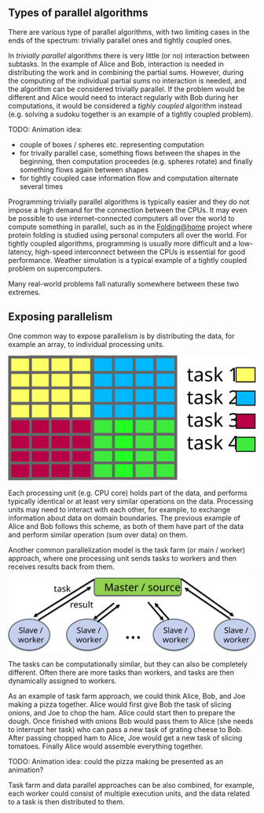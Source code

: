 <!-- Title: Parallel programming concepts -->

<!-- Short description:

In this article we briefly introduce some key concepts related to parallel
programming.

-->

## Types of parallel algorithms

There are various type of parallel algorithms, with two limiting cases
in the ends of the spectrum: trivially parallel ones and tightly coupled ones.

In *trivially parallel* algorithms there is very little (or no)
interaction between subtasks. In the example of Alice and Bob,
interaction is needed in distributing the work and in combining the
partial sums. However, during the computing of the individual partial
sums no interaction is needed, and the algorithm can be considered
trivially parallel. If the problem would be different and Alice would
need to interact regularly with Bob during her computations, it would
be considered a *tighly coupled* algorithm instead (e.g. solving a
sudoku together is an example of a tightly coupled problem).

TODO: Animation idea:
  - couple of boxes / spheres etc. representing computation
  - for trivally parallel case, something flows between the shapes
    in the beginning, then computation proceedes (e.g. spheres rotate)
    and finally something flows again between shapes
  - for tightly coupled case information flow and computation
    alternate several times

Programming trivially parallel algorithms is typically easier and
they do not impose a high demand for the connection between the CPUs.
It may even be possible to use internet-connected computers all over
the world to compute something in parallel, such as in the
[Folding@home](https://foldingathome.org/) project where protein
folding is studied using personal computers all over the world.
For tightly coupled algorithms, programming is usually more difficult
and a low-latency, high-speed interconnect between the CPUs is essential
for good performance. Weather simulation is a typical example of a tightly
coupled problem on supercomputers.

Many real-world problems fall naturally somewhere between these two
extremes.

## Exposing parallelism

One common way to expose parallelism is by distributing the data, for example
an array, to individual processing units.

![Data parallelism](images/data-parallel.svg)

Each processing unit (e.g. CPU core) holds part of the data, and performs
typically identical or at least very similar operations on the data. Processing
units may need to interact with each other, for example, to exchange information
about data on domain boundaries. The previous example of Alice and Bob
follows this scheme, as both of them have part of the data and perform
similar operation (sum over data) on them.

Another common parallelization model is the task farm (or main / worker)
approach, where one processing unit sends tasks to workers and then
receives results back from them.

![Task farm](images/task-farm.svg)

The tasks can be computationally similar, but they can also be
completely different. Often there are more tasks than workers, and tasks are
then dynamically assigned to workers. 

As an example of task farm
approach, we could think Alice, Bob, and Joe making a pizza
together. Alice would first give Bob the task of slicing onions, and
Joe to chop the ham. Alice could start then to prepare the
dough. Once finished with onions Bob would pass them to Alice (she
needs to interrupt her task) who can pass a new task of grating
cheese to Bob. After passing chopped ham to Alice, Joe would get a new
task of slicing tomatoes. Finally Alice would assemble everything
together.

TODO: Animation idea: could the pizza making be presented as an animation?

Task farm and data parallel approaches can be also combined, for example,
each worker could consist of multiple execution units, and the data related
to a task is then distributed to them.
